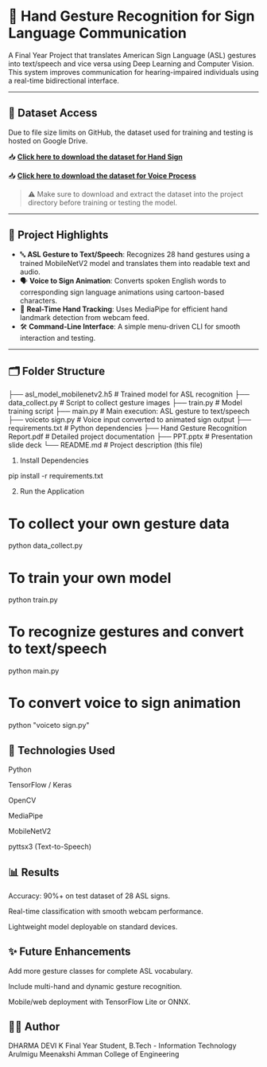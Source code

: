 # 🤖 Hand Gesture Recognition for Sign Language Communication

A Final Year Project that translates American Sign Language (ASL) gestures into text/speech and vice versa using Deep Learning and Computer Vision. This system improves communication for hearing-impaired individuals using a real-time bidirectional interface.

---

## 📂 Dataset Access

Due to file size limits on GitHub, the dataset used for training and testing is hosted on Google Drive.

📥 **[Click here to download the dataset for Hand Sign](https://drive.google.com/drive/folders/1yBXH6Zrcep7F0jpB7UOyxJzoYoiOcU8m)**

📥 **[Click here to download the dataset for Voice Process](https://drive.google.com/drive/folders/1jl_iy0CRS4hsVlHD5J_RLnauXqvP7NwH)**

> ⚠️ Make sure to download and extract the dataset into the project directory before training or testing the model.

---

## 📌 Project Highlights

- 🔤 **ASL Gesture to Text/Speech**: Recognizes 28 hand gestures using a trained MobileNetV2 model and translates them into readable text and audio.
- 🗣️ **Voice to Sign Animation**: Converts spoken English words to corresponding sign language animations using cartoon-based characters.
- 🎥 **Real-Time Hand Tracking**: Uses MediaPipe for efficient hand landmark detection from webcam feed.
- 🛠️ **Command-Line Interface**: A simple menu-driven CLI for smooth interaction and testing.

---

## 🗂️ Folder Structure
├── asl_model_mobilenetv2.h5 # Trained model for ASL recognition
├── data_collect.py # Script to collect gesture images
├── train.py # Model training script
├── main.py # Main execution: ASL gesture to text/speech
├── voiceto sign.py # Voice input converted to animated sign output
├── requirements.txt # Python dependencies
├── Hand Gesture Recognition Report.pdf # Detailed project documentation
├── PPT.pptx # Presentation slide deck
└── README.md # Project description (this file)

1. Install Dependencies

pip install -r requirements.txt

2. Run the Application

# To collect your own gesture data
python data_collect.py

# To train your own model
python train.py

# To recognize gestures and convert to text/speech
python main.py

# To convert voice to sign animation
python "voiceto sign.py"

## 🧠 Technologies Used
Python

TensorFlow / Keras

OpenCV

MediaPipe

MobileNetV2

pyttsx3 (Text-to-Speech)

## 📊 Results
Accuracy: 90%+ on test dataset of 28 ASL signs.

Real-time classification with smooth webcam performance.

Lightweight model deployable on standard devices.

## ✨ Future Enhancements
Add more gesture classes for complete ASL vocabulary.

Include multi-hand and dynamic gesture recognition.

Mobile/web deployment with TensorFlow Lite or ONNX.

## 🙋‍♀️ Author
DHARMA DEVI K
Final Year Student, B.Tech - Information Technology
Arulmigu Meenakshi Amman College of Engineering
